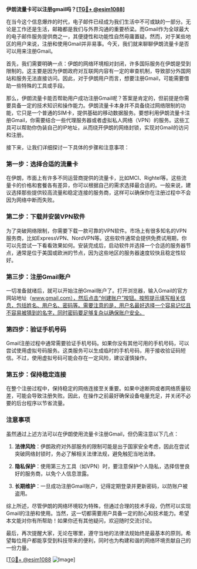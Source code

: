 **伊朗流量卡可以注册gmail吗？[[TG💪+ @esim1088](https://t.me/s/esim1088)]**

在当今这个信息爆炸的时代，电子邮件已经成为我们生活中不可或缺的一部分。无论是工作还是生活，邮箱都是我们与外界沟通的重要桥梁。而Gmail作为全球最大的电子邮件服务提供商之一，其便捷性和功能性自然毋庸置疑。然而，对于某些地区的用户来说，注册和使用Gmail并非易事。今天，我们就来聊聊伊朗流量卡是否可以用来注册Gmail。

首先，我们需要明确一点：伊朗的网络环境相对封闭，许多国际服务在伊朗是受到限制的。这主要是因为伊朗政府对互联网内容有一定的审查机制，导致部分外国网站和服务无法直接访问。因此，对于伊朗用户而言，想要注册Gmail，可能需要借助一些特殊的工具或手段。

那么，伊朗流量卡能否帮助用户成功注册Gmail呢？答案是肯定的，但前提是你需要具备一定的技术知识和操作能力。伊朗流量卡本身并不具备绕过网络限制的功能，它只是一个普通的SIM卡，提供基础的移动数据服务。要想利用伊朗流量卡注册Gmail，你需要结合一些代理服务器或者虚拟私人网络（VPN）的服务。这些工具可以帮助你伪装自己的IP地址，从而绕开伊朗的网络封锁，实现对Gmail的访问和注册。

接下来，让我们详细探讨一下具体的步骤和注意事项：

### 第一步：选择合适的流量卡

在伊朗，市面上有许多不同运营商提供的流量卡，比如MCI、Rightel等。这些流量卡的价格和套餐各有差异，你可以根据自己的需求选择最合适的。一般来说，建议选择那些提供较高流量和稳定连接的服务商，这样可以确保你在注册过程中不会因为网络中断而失败。

### 第二步：下载并安装VPN软件

为了突破网络限制，你需要下载一款可靠的VPN软件。市场上有很多知名的VPN服务商，比如ExpressVPN、NordVPN等。这些软件通常会提供免费试用期，你可以先尝试一下看看效果如何。安装完成后，启动软件并选择一个合适的服务器节点，通常是位于美国或欧洲的节点，因为这些地区的服务器速度较快且稳定性较好。

### 第三步：注册Gmail账户

一切准备就绪后，就可以开始注册Gmail账户了。打开浏览器，输入Gmail的官方网站地址（www.gmail.com），然后点击“创建账户”按钮。按照提示填写相关信息，包括姓名、用户名、密码等。需要注意的是，用户名最好选择一个容易记忆且不容易被猜到的名字，同时密码要足够复杂以确保账户安全。

### 第四步：验证手机号码

Gmail注册过程中通常需要验证手机号码。如果你没有其他可用的手机号码，可以尝试使用虚拟号码服务。这类服务可以生成临时的手机号码，用于接收验证码短信。不过，使用虚拟号码可能会存在一定风险，建议谨慎操作。

### 第五步：保持稳定连接

在整个注册过程中，保持稳定的网络连接至关重要。如果中途断网或者网络质量较差，可能会导致注册失败。因此，在操作之前最好确保设备电量充足，并关闭不必要的后台程序以节省流量。

### 注意事项

虽然通过上述方法可以在伊朗使用流量卡注册Gmail，但仍需注意以下几点：

1. **法律风险**：伊朗政府对外部服务的限制可能是出于国家安全考虑，因此在尝试突破网络封锁时，务必了解相关法律法规，避免触犯当地法律。
   
2. **隐私保护**：使用第三方工具（如VPN）时，要注意保护个人隐私，选择信誉良好的服务商，以免个人信息泄露。

3. **长期维护**：一旦成功注册Gmail账户，记得定期登录并更新密码，以防账户被盗用。

综上所述，尽管伊朗的网络环境较为特殊，但通过合理的技术手段，仍然可以实现Gmail的注册和使用。当然，这一切都需要用户具备一定的耐心和技术能力。希望本文能对你有所帮助！如果你还有其他疑问，欢迎随时交流讨论。

最后，再次提醒大家，无论在哪里，遵守当地的法律法规始终是最基本的原则。希望每位用户都能享受到科技带来的便利，同时也为构建和谐的网络环境贡献自己的一份力量。

[[TG💪+ @esim1088](https://t.me/s/esim1088) ![Image](https://i.postimg.cc/4NQfJmqS/Snipaste-2025-05-13-00-14-12.png)]